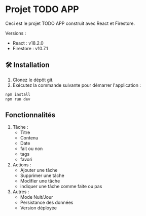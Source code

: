 # Projet TODO APP

Ceci est le projet TODO APP construit avec React et Firestore.

Versions :
   - React : v18.2.0
   - Firestore : v10.7.1

## 🛠️ Installation

1. Clonez le dépôt git.
2. Exécutez la commande suivante pour démarrer l'application :

```bash
npm install
npm run dev
```

## Fonctionnalités

1. Tâche :
   - Titre
   - Contenu
   - Date
   - fait ou non
   - tags
   - favori
2. Actions :
   - Ajouter une tâche
   - Supprimer une tâche
   - Modifier une tâche
   - indiquer une tâche comme faite ou pas
3. Autres :
   - Mode Nuit/Jour
   - Persistance des données
   - Version déployée